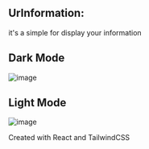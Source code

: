 UrInformation:
-
it's a simple for display your information

Dark Mode
-
![image](https://github.com/user-attachments/assets/c7112c05-483c-412f-b17a-60c67b829c4b)

Light Mode
-
![image](https://github.com/user-attachments/assets/b0f1d0d3-d7ea-47d8-8f91-e7786b841116)

Created with React and TailwindCSS
